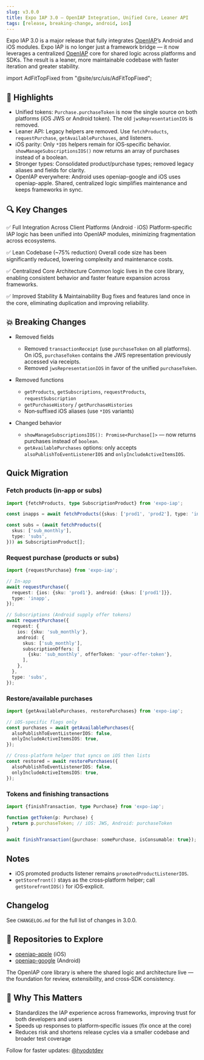 ```yaml
---
slug: v3.0.0
title: Expo IAP 3.0 — OpenIAP Integration, Unified Core, Leaner API
tags: [release, breaking-change, android, ios]
---
```


Expo IAP 3.0 is a major release that fully integrates [OpenIAP](https://openiap.dev)’s Android and iOS modules. Expo IAP is no longer just a framework bridge — it now leverages a centralized [OpenIAP](https://openiap.dev) core for shared logic across platforms and SDKs. The result is a leaner, more maintainable codebase with faster iteration and greater stability.

<!-- truncate -->

import AdFitTopFixed from "@site/src/uis/AdFitTopFixed";

<AdFitTopFixed />

## 🚀 Highlights

- Unified tokens: `Purchase.purchaseToken` is now the single source on both platforms (iOS JWS or Android token). The old `jwsRepresentationIOS` is removed.
- Leaner API: Legacy helpers are removed. Use `fetchProducts`, `requestPurchase`, `getAvailablePurchases`, and listeners.
- iOS parity: Only `*IOS` helpers remain for iOS‑specific behavior. `showManageSubscriptionsIOS()` now returns an array of purchases instead of a boolean.
- Stronger types: Consolidated product/purchase types; removed legacy aliases and fields for clarity.
- OpenIAP everywhere: Android uses openiap-google and iOS uses openiap-apple. Shared, centralized logic simplifies maintenance and keeps frameworks in sync.

## 🔍 Key Changes

✅ Full Integration Across Client Platforms (Android · iOS) Platform‑specific IAP logic has been unified into OpenIAP modules, minimizing fragmentation across ecosystems.

✅ Lean Codebase (~75% reduction) Overall code size has been significantly reduced, lowering complexity and maintenance costs.

✅ Centralized Core Architecture Common logic lives in the core library, enabling consistent behavior and faster feature expansion across frameworks.

✅ Improved Stability & Maintainability Bug fixes and features land once in the core, eliminating duplication and improving reliability.

## 💥 Breaking Changes

- Removed fields

  - Removed `transactionReceipt` (use `purchaseToken` on all platforms). On iOS, `purchaseToken` contains the JWS representation previously accessed via receipts.
  - Removed `jwsRepresentationIOS` in favor of the unified `purchaseToken`.

- Removed functions

  - `getProducts`, `getSubscriptions`, `requestProducts`, `requestSubscription`
  - `getPurchaseHistory` / `getPurchaseHistories`
  - Non‑suffixed iOS aliases (use `*IOS` variants)

- Changed behavior
  - `showManageSubscriptionsIOS(): Promise<Purchase[]>` — now returns purchases instead of `boolean`.
  - `getAvailablePurchases` options: only accepts `alsoPublishToEventListenerIOS` and `onlyIncludeActiveItemsIOS`.

## Quick Migration

### Fetch products (in‑app or subs)

```ts
import {fetchProducts, type SubscriptionProduct} from 'expo-iap';

const inapps = await fetchProducts({skus: ['prod1', 'prod2'], type: 'inapp'});

const subs = (await fetchProducts({
  skus: ['sub_monthly'],
  type: 'subs',
})) as SubscriptionProduct[];
```

### Request purchase (products or subs)

```ts
import {requestPurchase} from 'expo-iap';

// In‑app
await requestPurchase({
  request: {ios: {sku: 'prod1'}, android: {skus: ['prod1']}},
  type: 'inapp',
});

// Subscriptions (Android supply offer tokens)
await requestPurchase({
  request: {
    ios: {sku: 'sub_monthly'},
    android: {
      skus: ['sub_monthly'],
      subscriptionOffers: [
        {sku: 'sub_monthly', offerToken: 'your-offer-token'},
      ],
    },
  },
  type: 'subs',
});
```

### Restore/available purchases

```ts
import {getAvailablePurchases, restorePurchases} from 'expo-iap';

// iOS‑specific flags only
const purchases = await getAvailablePurchases({
  alsoPublishToEventListenerIOS: false,
  onlyIncludeActiveItemsIOS: true,
});

// Cross‑platform helper that syncs on iOS then lists
const restored = await restorePurchases({
  alsoPublishToEventListenerIOS: false,
  onlyIncludeActiveItemsIOS: true,
});
```

### Tokens and finishing transactions

```ts
import {finishTransaction, type Purchase} from 'expo-iap';

function getToken(p: Purchase) {
  return p.purchaseToken; // iOS: JWS, Android: purchaseToken
}

await finishTransaction({purchase: somePurchase, isConsumable: true});
```

## Notes

- iOS promoted products listener remains `promotedProductListenerIOS`.
- `getStorefront()` stays as the cross‑platform helper; call `getStorefrontIOS()` for iOS‑explicit.

## Changelog

See `CHANGELOG.md` for the full list of changes in 3.0.0.

## 🔗 Repositories to Explore

- [openiap-apple](https://github.com/hyodotdev/openiap-apple) (iOS)
- [openiap-google](https://github.com/hyodotdev/openiap-google) (Android)

The OpenIAP core library is where the shared logic and architecture live — the foundation for review, extensibility, and cross‑SDK consistency.

## 🌟 Why This Matters

- Standardizes the IAP experience across frameworks, improving trust for both developers and users
- Speeds up responses to platform‑specific issues (fix once at the core)
- Reduces risk and shortens release cycles via a smaller codebase and broader test coverage

Follow for faster updates: [@hyodotdev](https://x.com/hyodotdev)
